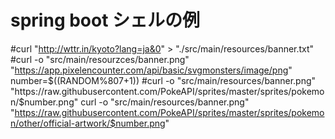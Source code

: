 # spring boot シェルの例
#curl  "http://wttr.in/kyoto?lang=ja&0" >  "./src/main/resources/banner.txt"
#curl -o "src/main/resourzces/banner.png" "https://app.pixelencounter.com/api/basic/svgmonsters/image/png"
number=$((RANDOM%807+1))
#curl -o "src/main/resources/banner.png" "https://raw.githubusercontent.com/PokeAPI/sprites/master/sprites/pokemon/$number.png"
curl -o "src/main/resources/banner.png" "https://raw.githubusercontent.com/PokeAPI/sprites/master/sprites/pokemon/other/official-artwork/$number.png"
